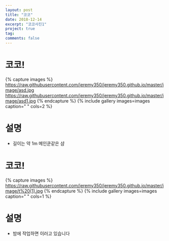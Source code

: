 ```yaml
---
layout: post
title: "코코"
date: 2018-12-14
excerpt: "코코사진1"
project: true
tag:
comments: false
---
```


# 코코!
{% capture images %}
https://raw.githubusercontent.com/jeremy350/jeremy350.github.io/master/image/asd.jpg
https://raw.githubusercontent.com/jeremy350/jeremy350.github.io/master/image/asd1.jpg
{% endcapture %}
{% include gallery images=images caption=" " cols=2 %}

# 설명
* 길이는 약 1m 메인쿤같은 샴

# 코코!
{% capture images %}
https://raw.githubusercontent.com/jeremy350/jeremy350.github.io/master/image/t%20(1).jpg
{% endcapture %}
{% include gallery images=images caption=" " cols=1 %}


# 설명
* 밤에 작업하면 이러고 있습니다 
